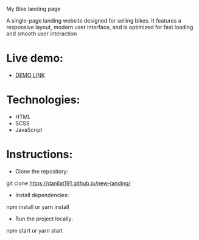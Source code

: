 My Bike landing page

A single-page landing website designed for selling bikes. It features a responsive layout, modern user interface, and is optimized for fast loading and smooth user interaction

# Live demo:
  - [DEMO LINK](https://danilat191.github.io/new-landing/)

# Technologies:

  - HTML
  - SCSS
  - JavaScript

# Instructions:

  - Clone the repository:
  
  git clone https://danilat191.github.io/new-landing/
  
  - Install dependencies:
  
  npm install
   or
  yarn install
  
  - Run the project locally:
  
  npm start
   or
  yarn start
